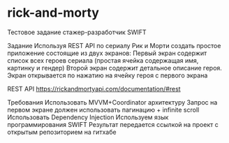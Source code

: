 # rick-and-morty

Тестовое задание стажер-разработчик SWIFT

Задание
Используя REST API по сериалу Рик и Морти создать простое приложение состоящие из двух экранов:
Первый экран содержит список всех героев сериала (простая ячейка содержащая имя, картинку и гендер)
Второй экран содержит детальное описание героя. Экран открывается по нажатию на ячейку героя с первого экрана

REST API
https://rickandmortyapi.com/documentation/#rest

Требования
Использовать MVVM+Coordinator архитектуру
Запрос на первом экране должен использовать пагинацию + infinite scroll
Использовать Dependency Injection
Используем язык программирования SWIFT
Результат передается ссылкой на проект с открытым репозиторием на гитхабе
